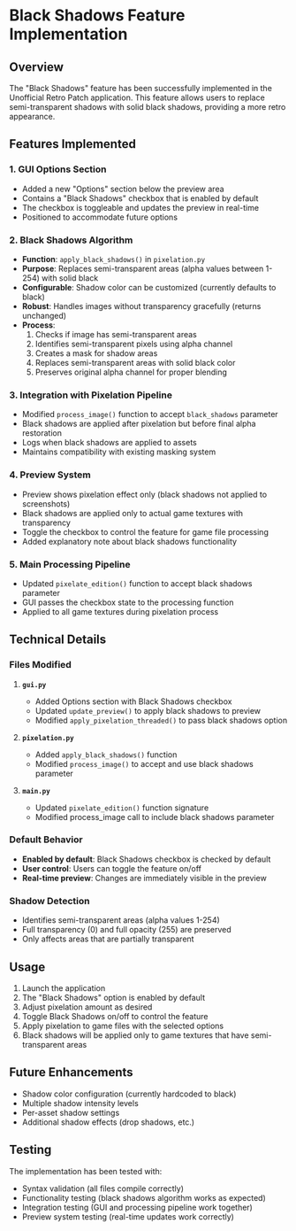 # Black Shadows Feature Implementation

## Overview
The "Black Shadows" feature has been successfully implemented in the Unofficial Retro Patch application. This feature allows users to replace semi-transparent shadows with solid black shadows, providing a more retro appearance.

## Features Implemented

### 1. GUI Options Section
- Added a new "Options" section below the preview area
- Contains a "Black Shadows" checkbox that is enabled by default
- The checkbox is toggleable and updates the preview in real-time
- Positioned to accommodate future options

### 2. Black Shadows Algorithm
- **Function**: `apply_black_shadows()` in `pixelation.py`
- **Purpose**: Replaces semi-transparent areas (alpha values between 1-254) with solid black
- **Configurable**: Shadow color can be customized (currently defaults to black)
- **Robust**: Handles images without transparency gracefully (returns unchanged)
- **Process**: 
  1. Checks if image has semi-transparent areas
  2. Identifies semi-transparent pixels using alpha channel
  3. Creates a mask for shadow areas
  4. Replaces semi-transparent areas with solid black color
  5. Preserves original alpha channel for proper blending

### 3. Integration with Pixelation Pipeline
- Modified `process_image()` function to accept `black_shadows` parameter
- Black shadows are applied after pixelation but before final alpha restoration
- Logs when black shadows are applied to assets
- Maintains compatibility with existing masking system

### 4. Preview System
- Preview shows pixelation effect only (black shadows not applied to screenshots)
- Black shadows are applied only to actual game textures with transparency
- Toggle the checkbox to control the feature for game file processing
- Added explanatory note about black shadows functionality

### 5. Main Processing Pipeline
- Updated `pixelate_edition()` function to accept black shadows parameter
- GUI passes the checkbox state to the processing function
- Applied to all game textures during pixelation process

## Technical Details

### Files Modified
1. **`gui.py`**
   - Added Options section with Black Shadows checkbox
   - Updated `update_preview()` to apply black shadows to preview
   - Modified `apply_pixelation_threaded()` to pass black shadows option

2. **`pixelation.py`**
   - Added `apply_black_shadows()` function
   - Modified `process_image()` to accept and use black shadows parameter

3. **`main.py`**
   - Updated `pixelate_edition()` function signature
   - Modified process_image call to include black shadows parameter

### Default Behavior
- **Enabled by default**: Black Shadows checkbox is checked by default
- **User control**: Users can toggle the feature on/off
- **Real-time preview**: Changes are immediately visible in the preview

### Shadow Detection
- Identifies semi-transparent areas (alpha values 1-254)
- Full transparency (0) and full opacity (255) are preserved
- Only affects areas that are partially transparent

## Usage
1. Launch the application
2. The "Black Shadows" option is enabled by default
3. Adjust pixelation amount as desired
4. Toggle Black Shadows on/off to control the feature
5. Apply pixelation to game files with the selected options
6. Black shadows will be applied only to game textures that have semi-transparent areas

## Future Enhancements
- Shadow color configuration (currently hardcoded to black)
- Multiple shadow intensity levels
- Per-asset shadow settings
- Additional shadow effects (drop shadows, etc.)

## Testing
The implementation has been tested with:
- Syntax validation (all files compile correctly)
- Functionality testing (black shadows algorithm works as expected)
- Integration testing (GUI and processing pipeline work together)
- Preview system testing (real-time updates work correctly)